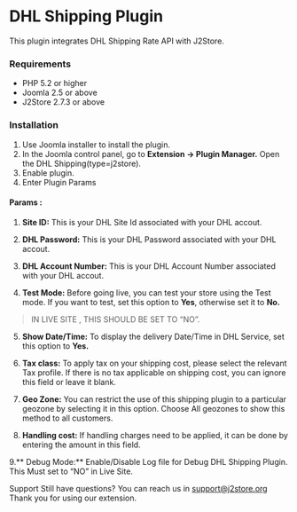 # DHL Shipping Plugin

This plugin integrates DHL Shipping Rate API with J2Store.

### Requirements

* PHP 5.2 or higher
* Joomla 2.5 or above
* J2Store 2.7.3 or above

### Installation

1. Use Joomla installer to install the plugin.
2. In the Joomla control panel, go to **Extension -> Plugin Manager.** Open the DHL Shipping(type=j2store).
3. Enable plugin.
4. Enter Plugin Params
 
#### Params :
1. **Site ID:**
	This is your DHL Site Id associated with your DHL accout.

2. **DHL Password:**
	This is your DHL Password associated with your DHL accout.

3. **DHL Account Number:**
	This is your DHL Account Number associated with your DHL accout.

4. **Test Mode:**
	Before going live, you can test your store using the Test mode. If you want to test, set this option to **Yes**, otherwise set it to **No.**

>IN LIVE SITE , THIS	SHOULD BE SET TO “NO”.

5. **Show Date/Time:**
	To display the delivery Date/Time in DHL Service, set this option to **Yes.**

6. **Tax class:**
	To apply tax on your shipping cost, please select the relevant Tax profile. If there is no tax applicable on shipping cost, you can ignore this field or leave it blank.

7. **Geo Zone:**
    You can restrict the use of this shipping plugin to a particular geozone by selecting it in this option. Choose All geozones to show this method to all customers.

8. **Handling cost:**
	If handling charges need to be applied, it can be done by entering the amount in this field.

9.** Debug Mode:**
	Enable/Disable Log file for Debug DHL Shipping Plugin. This Must set to “NO” in Live Site.

Support
	Still have questions? You can reach us in support@j2store.org 
Thank you for using our extension.